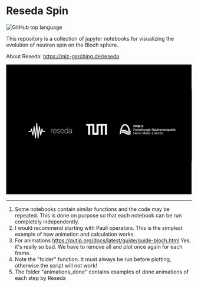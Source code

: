 # Reseda Spin

![GitHub top language](https://img.shields.io/github/languages/top/orlovroma/reseda_spin)

This repository is a collection of jupyter notebooks for visualizing the evolution of neutron spin on the Bloch sphere.

About Reseda: https://mlz-garching.de/reseda

![Logotype](./docs/load_logo.png)

________________________________________________________________________________________________________________

1) Some notebooks contain similar functions and the code may be repeated. This is done on purpose so that each notebook can be run completely independently.
2) I would recommend starting with Pauli operators. This is the simplest example of how animation and calculation works.
3) For animations https://qutip.org/docs/latest/guide/guide-bloch.html
   Yes, it's really so bad. We have to remove all and plot once again for each frame.
4) Note the "folder" function. It must always be run before plotting, otherwise the script will not work!
5) The folder "animations_done" contains examples of done animations of each step by Reseda